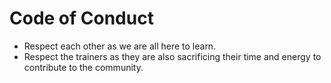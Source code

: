 # Code of Conduct

* Respect each other as we are all here to learn.
* Respect the trainers as they are also sacrificing their time and energy to contribute to the community.
